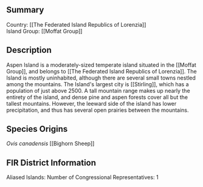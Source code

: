 ## Summary

Country: [[The Federated Island Republics of Lorenzia]]  
Island Group: [[Moffat Group]]  
## Description

Aspen Island is a moderately-sized temperate island situated in the [[Moffat Group]], and belongs to [[The Federated Island Republics of Lorenzia]]. The Island is mostly uninhabited, although there are several small towns nestled among the mountains. The Island's largest city is [[Stirling]], which has a population of just above 2500. A tall mountain range makes up nearly the entirety of the island, and dense pine and aspen forests cover all but the tallest mountains. However, the leeward side of the island has lower precipitation, and thus has several open prairies between the mountains.
## Species Origins

_Ovis canadensis_ [[Bighorn Sheep]]
## FIR District Information

Aliased Islands: 
Number of Congressional Representatives: 1
